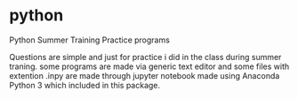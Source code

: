 # python
Python Summer Training Practice programs

Questions are simple and just for practice i did in the class during summer traning.
some programs are made via generic text editor and some files with extention .inpy are made through jupyter notebook made using
Anaconda Python 3 which included in this package.
